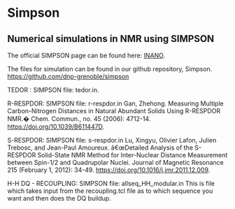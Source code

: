 # Simpson
## Numerical simulations in NMR using SIMPSON

The official SIMPSON page can be found here: [INANO](https://inano.au.dk/about/research-centers-and-projects/nmr/software/simpson).

The files for simulation can be found in our github repository, Simpson.
https://github.com/dnp-grenoble/simpson



TEDOR : SIMPSON file: tedor.in.

R-RESPDOR: SIMPSON file: r-respdor.in
Gan, Zhehong. Measuring Multiple Carbon-Nitrogen Distances in Natural Abundant Solids Using R-RESPDOR NMR.� Chem. Commun., no. 45 (2006): 4712-14. https://doi.org/10.1039/B611447D.

S-RESPDOR: SIMPSON file: s-respdor.in Lu, Xingyu, Olivier Lafon, Julien Trebosc, and Jean-Paul Amoureux. â€œDetailed Analysis of the S-RESPDOR Solid-State NMR Method for Inter-Nuclear Distance Measurement between Spin-1/2 and Quadrupolar Nuclei. Journal of Magnetic Resonance 215 (February 1, 2012): 34-49. https://doi.org/10.1016/j.jmr.2011.12.009.

H-H DQ - RECOUPLING: SIMPSON file: allseq_HH_modular.in This is file which takes input from the recoupling.tcl file as to which sequence you want and then does the DQ buildup.